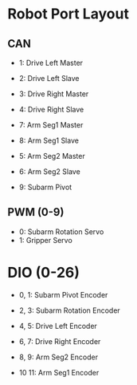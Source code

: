 # Robot Port Layout

## CAN

- 1: Drive Left Master
- 2: Drive Left Slave
- 3: Drive Right Master
- 4: Drive Right Slave

- 7: Arm Seg1 Master
- 8: Arm Seg1 Slave

- 5: Arm Seg2 Master
- 6: Arm Seg2 Slave

- 9: Subarm Pivot

## PWM (0-9)

- 0: Subarm Rotation Servo
- 1: Gripper Servo

# DIO (0-26)

- 0, 1: Subarm Pivot Encoder
- 2, 3: Subarm Rotation Encoder

- 4, 5: Drive Left Encoder
- 6, 7: Drive Right Encoder

- 8, 9: Arm Seg2 Encoder
- 10 11: Arm Seg1 Encoder
